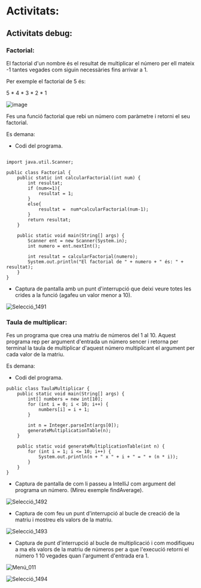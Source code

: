 # Activitats:

## Activitats debug:

### Factorial:

El factorial d'un nombre és el resultat de multiplicar el número per ell mateix -1 tantes vegades com  siguin necessàries fins arrivar a 1.

Per exemple el factorial de 5 és:

5 * 4 * 3 * 2 * 1

![image](https://user-images.githubusercontent.com/110727546/206031980-55e59610-42bb-4cc6-9b5f-039d7f67e185.png)

Fes una funció factorial que rebi un número com paràmetre i retorni el seu factorial.

Es demana:

- Codi del programa.

```

import java.util.Scanner;

public class Factorial {
    public static int calcularFactorial(int num) {
        int resultat;
        if (num<=1){
            resultat = 1;
        }
        else{
            resultat =  num*calcularFactorial(num-1);
        }
        return resultat;
    }

    public static void main(String[] args) {
        Scanner ent = new Scanner(System.in);
        int numero = ent.nextInt();

        int resultat = calcularFactorial(numero);
        System.out.println("El factorial de " + numero + " és: " + resultat);
    }
}

```

- Captura de pantalla amb un punt d'interrupció que deixi veure totes les crides a la funció (agafeu un valor menor a 10).

![Selecció_1491](https://github.com/NorbertFalco/MP05-1/assets/114875463/5ebc2ead-9eba-46c0-82ac-8711ded76647)


### Taula de multiplicar:

Fes un programa que crea una matriu de números del 1 al 10.
Aquest programa rep per argument d'entrada un número sencer i retorna per terminal la taula de multiplicar d'aquest número multiplicant el argument per cada valor de la matriu.

Es demana:

- Codi del programa.
```
public class TaulaMultiplicar {
    public static void main(String[] args) {
        int[] numbers = new int[10];
        for (int i = 0; i < 10; i++) {
            numbers[i] = i + 1;
        }

        int n = Integer.parseInt(args[0]);
        generateMultiplicationTable(n);
    }

    public static void generateMultiplicationTable(int n) {
        for (int i = 1; i <= 10; i++) {
            System.out.println(n + " x " + i + " = " + (n * i));
        }
    }
}
```


- Captura de pantalla de com li passeu a IntelliJ com argument del programa un número. (Mireu exemple findAverage).

![Selecció_1492](https://github.com/NorbertFalco/MP05-1/assets/114875463/bdd7b871-6d47-4144-82cd-b58d64b81cd3)



- Captura de com feu un punt d'interrupció al bucle de creació de la matriu i mostreu els valors de la matriu.

![Selecció_1493](https://github.com/NorbertFalco/MP05-1/assets/114875463/4f8cd0ed-8911-4142-bd8a-b841c3ced67c)




- Captura de punt d'interrupció al bucle de multiplicació i com modifiqueu a ma els valors de la matriu de números per a que l'execució retorni el número 1 10 vegades quan l'argument d'entrada era 1.


![Menú_011](https://github.com/NorbertFalco/MP05-1/assets/114875463/3ea661ab-c601-41d6-aa89-0d5706fd7e7f)



![Selecció_1494](https://github.com/NorbertFalco/MP05-1/assets/114875463/2900b0b9-b1ab-478b-8b91-917e28be95c7)






